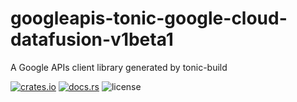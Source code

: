 # googleapis-tonic-google-cloud-datafusion-v1beta1

A Google APIs client library generated by tonic-build

[![crates.io](https://img.shields.io/crates/v/googleapis-tonic-google-cloud-datafusion-v1beta1)](https://crates.io/crates/googleapis-tonic-google-cloud-datafusion-v1beta1)
[![docs.rs](https://img.shields.io/docsrs/googleapis-tonic-google-cloud-datafusion-v1beta1)](https://docs.rs/googleapis-tonic-google-cloud-datafusion-v1beta1)
![license](https://img.shields.io/crates/l/googleapis-tonic-google-cloud-datafusion-v1beta1)
